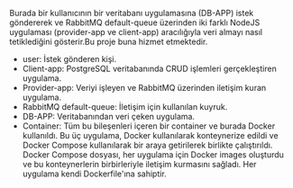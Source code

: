 Burada bir kullanıcının bir veritabanı uygulamasına (DB-APP) istek göndererek ve RabbitMQ default-queue üzerinden iki farklı NodeJS uygulaması 
(provider-app ve client-app) aracılığıyla veri almayı nasıl tetiklediğini gösterir.Bu proje buna hizmet etmektedir.
- user: İstek gönderen kişi.
- Client-app: PostgreSQL veritabanında CRUD işlemleri gerçekleştiren uygulama.
- Provider-app: Veriyi işleyen ve RabbitMQ üzerinden iletişim kuran uygulama.
- RabbitMQ default-queue: İletişim için kullanılan kuyruk.
- DB-APP: Veritabanından veri çeken uygulama.
- Container: Tüm bu bileşenleri içeren bir container ve burada Docker kullanıldı. 
Bu üç uygulama, Docker kullanılarak konteynerize edildi ve Docker Compose kullanılarak bir araya getirilerek birlikte çalıştırıldı. 
Docker Compose dosyası, her uygulama için Docker images oluşturdu ve bu konteynerlerin birbirleriyle iletişim kurmasını sağladı.
Her uygulama kendi Dockerfile'ına sahiptir.





